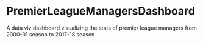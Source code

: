 # PremierLeagueManagersDashboard
A data viz dashboard visualizing the stats of premier league managers from 2000-01 season to 2017-18 season
